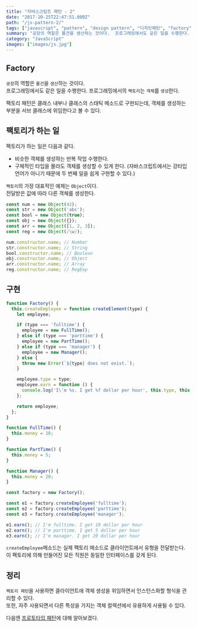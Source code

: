 ```yaml
---
title: "자바스크립트 패턴 - 2"
date: "2017-10-25T22:47:51.000Z"
path: "/js-pattern-2/"
tags: ["javascript", "pattern", "design pattern", "디자인패턴", "factory", "팩토리"]
summary: "공장의 역할은 물건을 생산하는 것이다.  프로그래밍에서도 같은 일을 수행한다. 프로그래밍에서의 팩토리는 객체들을 생성한다."
category: "JavaScript"
images: ["images/js.jpg"]
---
```


## Factory
`공장`의 역할은 `물건`을 `생산`하는 것이다.<br />
프로그래밍에서도 같은 일을 수행한다. 프로그래밍에서의 `팩토리`는 `객체`를 `생성`한다.

팩토리 패턴은 클래스 내부나 클래스의 스태틱 메소드로 구현되는데,
객체를 생성하는 부분을 서브 클래스에 위임한다고 볼 수 있다.

## 팩토리가 하는 일
팩토리가 하는 일은 다음과 같다.

- 비슷한 객체를 생성하는 반복 작업 수행한다.
- 구체적인 타입을 몰라도 객체를 생성할 수 있게 한다.
(자바스크립트에서는 강타입 언어가 아니기 때문에 두 번째 일을 쉽게 구현할 수 있다.)

`팩토리`의 가장 대표적인 예제는 `Object`이다.<br />
전달받은 값에 따라 다른 객체를 생성한다.

```js
const num = new Object(42);
const str = new Object('abc');
const bool = new Object(true);
const obj = new Object({});
const arr = new Object([1, 2, 3]);
const reg = new Object(/\w/);

num.constructor.name; // Number
str.constructor.name; // String
bool.constructor.name; // Boolean
obj.constructor.name; // Object
arr.constructor.name; // Array
reg.constructor.name; // RegExp
```

## 구현
```js
function Factory() {
  this.createEmployee = function createElement(type) {
    let employee;

    if (type === 'fulltime') {
      employee = new FullTime();
    } else if (type === 'parttime') {
      employee = new PartTime();
    } else if (type === 'manager') {
      employee = new Manager();
    } else {
      throw new Error(`${type} does not exist.`);
    }

    employee.type = type;
    employee.earn = function () {
      console.log('I\'m %s. I get %f dollar per hour', this.type, this.money);
    };

    return employee;
  };
}

function FullTime() {
  this.money = 10;
}

function PartTime() {
  this.money = 5;
}

function Manager() {
  this.money = 20;
}

const factory = new Factory();

const e1 = factory.createEmployee('fulltime');
const e2 = factory.createEmployee('parttime');
const e3 = factory.createEmployee('manager');

e1.earn(); // I'm fulltime. I get 10 dollar per hour
e2.earn(); // I'm parttime. I get 5 dollar per hour
e3.earn(); // I'm manager. I get 20 dollar per hour
```

`createEmployee`메소드는 실제 팩토리 메소드로 클라이언트에서 유형을 전달받는다.<br />
이 팩토리에 의해 만들어진 모든 직원은 동일한 인터페이스를 갖게 된다.

## 정리
`팩토리 패턴`을 사용하면 클라이언트에 객체 생성을 위임하면서 인스턴스화할 형식을 관리할 수 있다.<br />
또한, 자주 사용되면서 다른 특성을 가지는 객체 컬렉션에서 유용하게 사용될 수 있다.

다음엔 [프로토타입 패턴](/js-pattern-3/)에 대해 알아보겠다.
